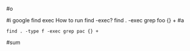 #o

#i
google find exec
How to run find -exec?
	find . -exec grep foo {} +
#a
```
find . -type f -exec grep pac {} +
```
#sum

